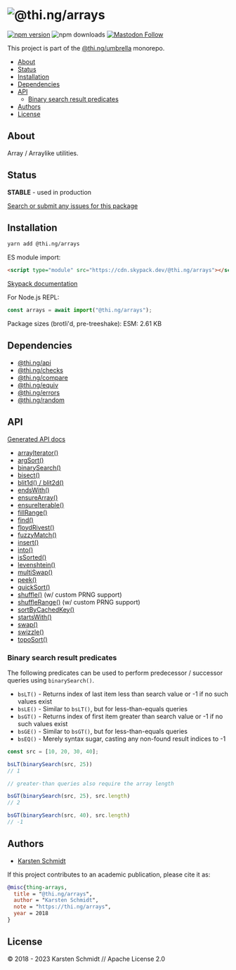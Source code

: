 <!-- This file is generated - DO NOT EDIT! -->

# ![@thi.ng/arrays](https://media.thi.ng/umbrella/banners-20220914/thing-arrays.svg?02d7f5d9)

[![npm version](https://img.shields.io/npm/v/@thi.ng/arrays.svg)](https://www.npmjs.com/package/@thi.ng/arrays)
![npm downloads](https://img.shields.io/npm/dm/@thi.ng/arrays.svg)
[![Mastodon Follow](https://img.shields.io/mastodon/follow/109331703950160316?domain=https%3A%2F%2Fmastodon.thi.ng&style=social)](https://mastodon.thi.ng/@toxi)

This project is part of the
[@thi.ng/umbrella](https://github.com/thi-ng/umbrella/) monorepo.

- [About](#about)
- [Status](#status)
- [Installation](#installation)
- [Dependencies](#dependencies)
- [API](#api)
  - [Binary search result predicates](#binary-search-result-predicates)
- [Authors](#authors)
- [License](#license)

## About

Array / Arraylike utilities.

## Status

**STABLE** - used in production

[Search or submit any issues for this package](https://github.com/thi-ng/umbrella/issues?q=%5Barrays%5D+in%3Atitle)

## Installation

```bash
yarn add @thi.ng/arrays
```

ES module import:

```html
<script type="module" src="https://cdn.skypack.dev/@thi.ng/arrays"></script>
```

[Skypack documentation](https://docs.skypack.dev/)

For Node.js REPL:

```js
const arrays = await import("@thi.ng/arrays");
```

Package sizes (brotli'd, pre-treeshake): ESM: 2.61 KB

## Dependencies

- [@thi.ng/api](https://github.com/thi-ng/umbrella/tree/develop/packages/api)
- [@thi.ng/checks](https://github.com/thi-ng/umbrella/tree/develop/packages/checks)
- [@thi.ng/compare](https://github.com/thi-ng/umbrella/tree/develop/packages/compare)
- [@thi.ng/equiv](https://github.com/thi-ng/umbrella/tree/develop/packages/equiv)
- [@thi.ng/errors](https://github.com/thi-ng/umbrella/tree/develop/packages/errors)
- [@thi.ng/random](https://github.com/thi-ng/umbrella/tree/develop/packages/random)

## API

[Generated API docs](https://docs.thi.ng/umbrella/arrays/)

- [arrayIterator()](https://github.com/thi-ng/umbrella/tree/develop/packages/arrays/src/iterator.ts)
- [argSort()](https://github.com/thi-ng/umbrella/tree/develop/packages/arrays/src/arg-sort.ts)
- [binarySearch()](https://github.com/thi-ng/umbrella/tree/develop/packages/arrays/src/binary-search.ts)
- [bisect()](https://github.com/thi-ng/umbrella/tree/develop/packages/arrays/src/bisect.ts)
- [blit1d() / blit2d()](https://github.com/thi-ng/umbrella/tree/develop/packages/arrays/src/blit.ts)
- [endsWith()](https://github.com/thi-ng/umbrella/tree/develop/packages/arrays/src/ends-with.ts)
- [ensureArray()](https://github.com/thi-ng/umbrella/tree/develop/packages/arrays/src/ensure-array.ts)
- [ensureIterable()](https://github.com/thi-ng/umbrella/tree/develop/packages/arrays/src/ensure-iterable.ts)
- [fillRange()](https://github.com/thi-ng/umbrella/tree/develop/packages/arrays/src/fill-range.ts)
- [find()](https://github.com/thi-ng/umbrella/tree/develop/packages/arrays/src/find.ts)
- [floydRivest()](https://github.com/thi-ng/umbrella/tree/develop/packages/arrays/src/floyd-rivest.ts)
- [fuzzyMatch()](https://github.com/thi-ng/umbrella/tree/develop/packages/arrays/src/fuzzy-match.ts)
- [insert()](https://github.com/thi-ng/umbrella/tree/develop/packages/arrays/src/insert.ts)
- [into()](https://github.com/thi-ng/umbrella/tree/develop/packages/arrays/src/into.ts)
- [isSorted()](https://github.com/thi-ng/umbrella/tree/develop/packages/arrays/src/is-sorted.ts)
- [levenshtein()](https://github.com/thi-ng/umbrella/tree/develop/packages/arrays/src/levenshtein.ts)
- [multiSwap()](https://github.com/thi-ng/umbrella/tree/develop/packages/arrays/src/swap.ts)
- [peek()](https://github.com/thi-ng/umbrella/tree/develop/packages/arrays/src/peek.ts)
- [quickSort()](https://github.com/thi-ng/umbrella/tree/develop/packages/arrays/src/quicksort.ts)
- [shuffle()](https://github.com/thi-ng/umbrella/tree/develop/packages/arrays/src/shuffle.ts) (w/ custom PRNG support)
- [shuffleRange()](https://github.com/thi-ng/umbrella/tree/develop/packages/arrays/src/shuffle.ts) (w/ custom PRNG support)
- [sortByCachedKey()](https://github.com/thi-ng/umbrella/tree/develop/packages/arrays/src/sort-cached.ts)
- [startsWith()](https://github.com/thi-ng/umbrella/tree/develop/packages/arrays/src/starts-with.ts)
- [swap()](https://github.com/thi-ng/umbrella/tree/develop/packages/arrays/src/swap.ts)
- [swizzle()](https://github.com/thi-ng/umbrella/tree/develop/packages/arrays/src/swizzle.ts)
- [topoSort()](https://github.com/thi-ng/umbrella/tree/develop/packages/arrays/src/topo-sort.ts)

### Binary search result predicates

The following predicates can be used to perform predecessor / successor
queries using `binarySearch()`.

- `bsLT()` - Returns index of last item less than search value or -1 if
  no such values exist
- `bsLE()` - Similar to `bsLT()`, but for less-than-equals queries
- `bsGT()` - Returns index of first item greater than search value or -1
  if no such values exist
- `bsGE()` - Similar to `bsGT()`, but for less-than-equals queries
- `bsEQ()` - Merely syntax sugar, casting any non-found result indices to -1

```ts
const src = [10, 20, 30, 40];

bsLT(binarySearch(src, 25))
// 1

// greater-than queries also require the array length

bsGT(binarySearch(src, 25), src.length)
// 2

bsGT(binarySearch(src, 40), src.length)
// -1
```

## Authors

- [Karsten Schmidt](https://thi.ng)

If this project contributes to an academic publication, please cite it as:

```bibtex
@misc{thing-arrays,
  title = "@thi.ng/arrays",
  author = "Karsten Schmidt",
  note = "https://thi.ng/arrays",
  year = 2018
}
```

## License

&copy; 2018 - 2023 Karsten Schmidt // Apache License 2.0
